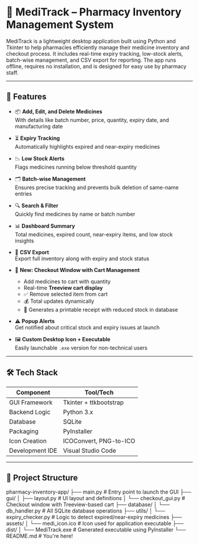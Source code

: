 # 💊 MediTrack – Pharmacy Inventory Management System

MediTrack is a lightweight desktop application built using Python and Tkinter to help pharmacies efficiently manage their medicine inventory and checkout process. It includes real-time expiry tracking, low-stock alerts, batch-wise management, and CSV export for reporting. The app runs offline, requires no installation, and is designed for easy use by pharmacy staff.

---

## 🚀 Features

- 📦 **Add, Edit, and Delete Medicines**  
  With details like batch number, price, quantity, expiry date, and manufacturing date

- ⏳ **Expiry Tracking**  
  Automatically highlights expired and near-expiry medicines

- 📉 **Low Stock Alerts**  
  Flags medicines running below threshold quantity

- 🗂️ **Batch-wise Management**  
  Ensures precise tracking and prevents bulk deletion of same-name entries

- 🔍 **Search & Filter**  
  Quickly find medicines by name or batch number

- 📊 **Dashboard Summary**  
  Total medicines, expired count, near-expiry items, and low stock insights

- 🧮 **CSV Export**  
  Export full inventory along with expiry and stock status

- 🛒 **New: Checkout Window with Cart Management**  
  - Add medicines to cart with quantity  
  - Real-time **Treeview cart display**  
  - ✅ Remove selected item from cart  
  - 💰 Total updates dynamically  
  - 🧾 Generates a printable receipt with reduced stock in database

- ⚠️ **Popup Alerts**  
  Get notified about critical stock and expiry issues at launch

- 🖼️ **Custom Desktop Icon + Executable**  
  Easily launchable `.exe` version for non-technical users

---

## 🛠️ Tech Stack

| Component      | Tool/Tech              |
|----------------|------------------------|
| GUI Framework  | Tkinter + ttkbootstrap |
| Backend Logic  | Python 3.x             |
| Database       | SQLite                 |
| Packaging      | PyInstaller            |
| Icon Creation  | ICOConvert, PNG-to-ICO |
| Development IDE| Visual Studio Code     |

---

## 📁 Project Structure

pharmacy-inventory-app/
├── main.py # Entry point to launch the GUI
├── gui/
│ ├── layout.py # UI layout and definitions
│ └── checkout_gui.py # Checkout window with Treeview-based cart
├── database/
│ └── db_handler.py # All SQLite database operations
├── utils/
│ └── expiry_checker.py # Logic to detect expired/near-expiry medicines
├── assets/
│ └── medi_icon.ico # Icon used for application executable
├── dist/
│ └── MediTrack.exe # Generated executable using PyInstaller
└── README.md # You're here!
